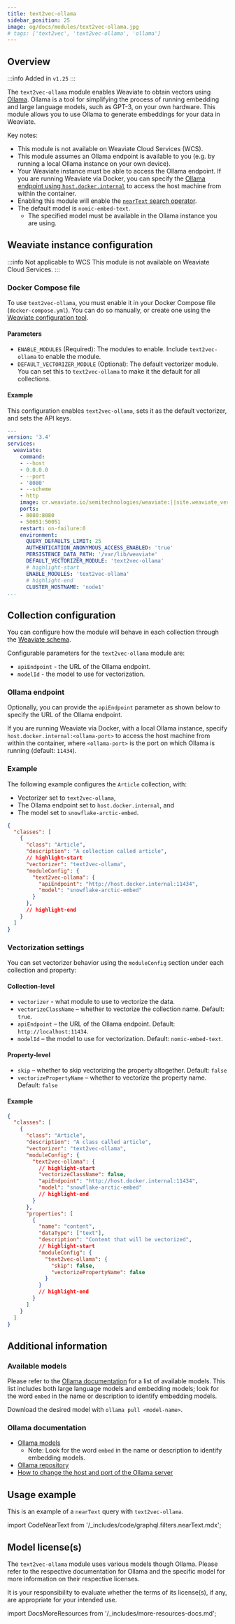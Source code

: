 ```yaml
---
title: text2vec-ollama
sidebar_position: 25
image: og/docs/modules/text2vec-ollama.jpg
# tags: ['text2vec', 'text2vec-ollama', 'ollama']
---
```



## Overview

:::info Added in `v1.25`
:::

The `text2vec-ollama` module enables Weaviate to obtain vectors using [Ollama](https://ollama.com/). Ollama is a tool for simplifying the process of running embedding and large language models, such as GPT-3, on your own hardware. This module allows you to use Ollama to generate embeddings for your data in Weaviate.

Key notes:

- This module is not available on Weaviate Cloud Services (WCS).
- This module assumes an Ollama endpoint is available to you (e.g. by running a local Ollama instance on your own device).
- Your Weaviate instance must be able to access the Ollama endpoint. If you are running Weaviate via Docker, you can specify the [Ollama endpoint using `host.docker.internal`](#collection-configuration) to access the host machine from within the container.
- Enabling this module will enable the [`nearText` search operator](/developers/weaviate/api/graphql/search-operators.md#neartext).
- The default model is `nomic-embed-text`.
    - The specified model must be available in the Ollama instance you are using.

## Weaviate instance configuration

:::info Not applicable to WCS
This module is not available on Weaviate Cloud Services.
:::

### Docker Compose file

To use `text2vec-ollama`, you must enable it in your Docker Compose file (`docker-compose.yml`). You can do so manually, or create one using the [Weaviate configuration tool](/developers/weaviate/installation/docker-compose.md#configurator).

#### Parameters

- `ENABLE_MODULES` (Required): The modules to enable. Include `text2vec-ollama` to enable the module.
- `DEFAULT_VECTORIZER_MODULE` (Optional): The default vectorizer module. You can set this to `text2vec-ollama` to make it the default for all collections.

#### Example

This configuration enables `text2vec-ollama`, sets it as the default vectorizer, and sets the API keys.

```yaml
---
version: '3.4'
services:
  weaviate:
    command:
    - --host
    - 0.0.0.0
    - --port
    - '8080'
    - --scheme
    - http
    image: cr.weaviate.io/semitechnologies/weaviate:||site.weaviate_version||
    ports:
    - 8080:8080
    - 50051:50051
    restart: on-failure:0
    environment:
      QUERY_DEFAULTS_LIMIT: 25
      AUTHENTICATION_ANONYMOUS_ACCESS_ENABLED: 'true'
      PERSISTENCE_DATA_PATH: '/var/lib/weaviate'
      DEFAULT_VECTORIZER_MODULE: 'text2vec-ollama'
      # highlight-start
      ENABLE_MODULES: 'text2vec-ollama'
      # highlight-end
      CLUSTER_HOSTNAME: 'node1'
...
```

## Collection configuration

You can configure how the module will behave in each collection through the [Weaviate schema](/developers/weaviate/manage-data/collections.mdx).

Configurable parameters for the `text2vec-ollama` module are:

- `apiEndpoint` - the URL of the Ollama endpoint.
- `modelId` - the model to use for vectorization.

### Ollama endpoint

Optionally, you can provide the `apiEndpoint` parameter as shown below to specify the URL of the Ollama endpoint.

If you are running Weaviate via Docker, with a local Ollama instance, specify `host.docker.internal:<ollama-port>` to access the host machine from within the container, where `<ollama-port>` is the port on which Ollama is running (default: `11434`).

### Example

The following example configures the `Article` collection, with:
- Vectorizer set to `text2vec-ollama`,
- The Ollama endpoint set to `host.docker.internal`, and
- The model set to `snowflake-arctic-embed`.

```json
{
  "classes": [
    {
      "class": "Article",
      "description": "A collection called article",
      // highlight-start
      "vectorizer": "text2vec-ollama",
      "moduleConfig": {
        "text2vec-ollama": {
          "apiEndpoint": "http://host.docker.internal:11434",
          "model": "snowflake-arctic-embed"
        }
      },
      // highlight-end
    }
  ]
}
```

### Vectorization settings

You can set vectorizer behavior using the `moduleConfig` section under each collection and property:

#### Collection-level

- `vectorizer` - what module to use to vectorize the data.
- `vectorizeClassName` – whether to vectorize the collection name. Default: `true`.
- `apiEndpoint` – the URL of the Ollama endpoint. Default: `http://localhost:11434`.
- `modelId` – the model to use for vectorization. Default: `nomic-embed-text`.

#### Property-level

- `skip` – whether to skip vectorizing the property altogether. Default: `false`
- `vectorizePropertyName` – whether to vectorize the property name. Default: `false`

#### Example

```json
{
  "classes": [
    {
      "class": "Article",
      "description": "A class called article",
      "vectorizer": "text2vec-ollama",
      "moduleConfig": {
        "text2vec-ollama": {
          // highlight-start
          "vectorizeClassName": false,
          "apiEndpoint": "http://host.docker.internal:11434",
          "model": "snowflake-arctic-embed"
          // highlight-end
        }
      },
      "properties": [
        {
          "name": "content",
          "dataType": ["text"],
          "description": "Content that will be vectorized",
          // highlight-start
          "moduleConfig": {
            "text2vec-ollama": {
              "skip": false,
              "vectorizePropertyName": false
            }
          }
          // highlight-end
        }
      ]
    }
  ]
}
```

## Additional information

### Available models

Please refer to the [Ollama documentation](https://ollama.com/library) for a list of available models. This list includes both large language models and embedding models; look for the word `embed` in the name or description to identify embedding models.

Download the desired model with `ollama pull <model-name>`.

### Ollama documentation

- [Ollama models](https://ollama.com/library)
    - Note: Look for the word `embed` in the name or description to identify embedding models.
- [Ollama repository](https://github.com/ollama/ollama)
- [How to change the host and port of the Ollama server](https://github.com/ollama/ollama/blob/main/docs/faq.md#how-can-i-expose-ollama-on-my-network)

## Usage example

This is an example of a `nearText` query with `text2vec-ollama`.

import CodeNearText from '/_includes/code/graphql.filters.nearText.mdx';

<CodeNearText />

## Model license(s)

The `text2vec-ollama` module uses various models though Ollama. Please refer to the respective documentation for Ollama and the specific model for more information on their respective licenses.

It is your responsibility to evaluate whether the terms of its license(s), if any, are appropriate for your intended use.


import DocsMoreResources from '/_includes/more-resources-docs.md';

<DocsMoreResources />
